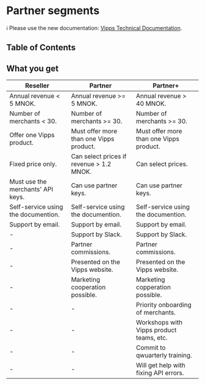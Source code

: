 <!-- START_METADATA
---
title: Partner segments
sidebar_position: 90
---
END_METADATA -->

# Partner segments

<!-- START_COMMENT -->

ℹ️ Please use the new documentation:
[Vipps Technical Documentation](https://vippsas.github.io/vipps-developer-docs/).

<!-- END_COMMENT -->

<!-- START_TOC -->

## Table of Contents


<!-- END_TOC -->

## What you get


| Reseller                                   | Partner                                    | Partner+                                   |
| ------------------------------------------ | ------------------------------------------ | ------------------------------------------ |
| Annual revenue < 5 MNOK.                   | Annual revenue >= 5 MNOK.                  | Annual revenue > 40 MNOK.                  |
| Number of merchants < 30.                  | Number of merchants >= 30.                 | Number of merchants >= 30.                 |
| Offer one Vipps product.                   | Must offer more than one Vipps product.    | Must offer more than one Vipps product.    |
| Fixed price only.                          | Can select prices if revenue > 1.2 MNOK.   | Can select prices.                         |
| Must use the merchants' API keys.          | Can use partner keys.                      | Can use partner keys.                      |  
| Self-service using the documention.        | Self-service using the documention.        | Self-service using the documention.        |
| Support by email.                          | Support by email.                          | Support by email.                          |
| -                                          | Support by Slack.                          | Support by Slack.                          |
| -                                          | Partner commissions.                       | Partner commissions.                       |     
| -                                          | Presented on the Vipps website.            | Presented on the Vipps website.            |
| -                                          | Marketing cooperation possible.            | Marketing copperation possible.            |
| -                                          | -                                          | Priority onboarding of merchants.          |
| -                                          | -                                          | Workshops with Vipps product teams, etc.   |
| -                                          | -                                          | Commit to qwuarterly training.             |
| -                                          | -                                          | Will get help with fixing API errors.      |
